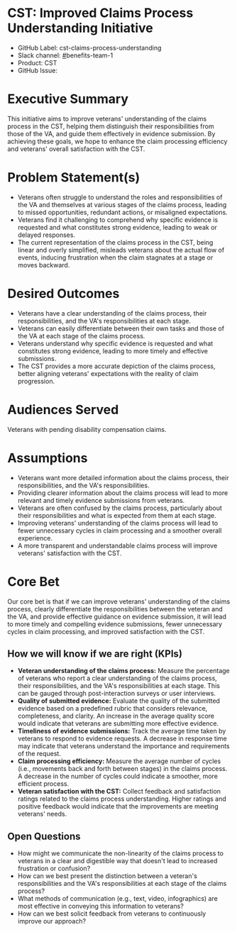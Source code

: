 # CST: Improved Claims Process Understanding Initiative

* GitHub Label: cst-claims-process-understanding
* Slack channel: [#](https://lighthouseva.slack.com/messages/CJD573TMZ)benefits-team-1
* Product: CST
* GitHub Issue: 

# Executive Summary

This initiative aims to improve veterans' understanding of the claims process in the CST, helping them distinguish their responsibilities from those of the VA, and guide them effectively in evidence submission. By achieving these goals, we hope to enhance the claim processing efficiency and veterans' overall satisfaction with the CST.

# Problem Statement(s)

* Veterans often struggle to understand the roles and responsibilities of the VA and themselves at various stages of the claims process, leading to missed opportunities, redundant actions, or misaligned expectations.
* Veterans find it challenging to comprehend why specific evidence is requested and what constitutes strong evidence, leading to weak or delayed responses.
* The current representation of the claims process in the CST, being linear and overly simplified, misleads veterans about the actual flow of events, inducing frustration when the claim stagnates at a stage or moves backward.

# Desired Outcomes

* Veterans have a clear understanding of the claims process, their responsibilities, and the VA's responsibilities at each stage.
* Veterans can easily differentiate between their own tasks and those of the VA at each stage of the claims process.
* Veterans understand why specific evidence is requested and what constitutes strong evidence, leading to more timely and effective submissions.
* The CST provides a more accurate depiction of the claims process, better aligning veterans' expectations with the reality of claim progression.

# Audiences Served

Veterans with pending disability compensation claims.

# Assumptions

* Veterans want more detailed information about the claims process, their responsibilities, and the VA's responsibilities.
* Providing clearer information about the claims process will lead to more relevant and timely evidence submissions from veterans.
* Veterans are often confused by the claims process, particularly about their responsibilities and what is expected from them at each stage.
* Improving veterans' understanding of the claims process will lead to fewer unnecessary cycles in claim processing and a smoother overall experience.
* A more transparent and understandable claims process will improve veterans' satisfaction with the CST.

# Core Bet

Our core bet is that if we can improve veterans' understanding of the claims process, clearly differentiate the responsibilities between the veteran and the VA, and provide effective guidance on evidence submission, it will lead to more timely and compelling evidence submissions, fewer unnecessary cycles in claim processing, and improved satisfaction with the CST.

## How we will know if we are right (KPIs)

* **Veteran understanding of the claims process:** Measure the percentage of veterans who report a clear understanding of the claims process, their responsibilities, and the VA's responsibilities at each stage. This can be gauged through post-interaction surveys or user interviews.
* **Quality of submitted evidence:** Evaluate the quality of the submitted evidence based on a predefined rubric that considers relevance, completeness, and clarity. An increase in the average quality score would indicate that veterans are submitting more effective evidence.
* **Timeliness of evidence submissions:** Track the average time taken by veterans to respond to evidence requests. A decrease in response time may indicate that veterans understand the importance and requirements of the request.
* **Claim processing efficiency:** Measure the average number of cycles (i.e., movements back and forth between stages) in the claims process. A decrease in the number of cycles could indicate a smoother, more efficient process.
* **Veteran satisfaction with the CST:** Collect feedback and satisfaction ratings related to the claims process understanding. Higher ratings and positive feedback would indicate that the improvements are meeting veterans' needs.

## Open Questions

* How might we communicate the non-linearity of the claims process to veterans in a clear and digestible way that doesn't lead to increased frustration or confusion?
* How can we best present the distinction between a veteran's responsibilities and the VA's responsibilities at each stage of the claims process?
* What methods of communication (e.g., text, video, infographics) are most effective in conveying this information to veterans?
* How can we best solicit feedback from veterans to continuously improve our approach?

